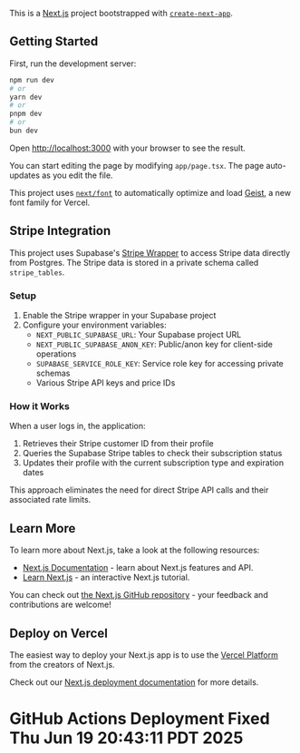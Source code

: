 This is a [Next.js](https://nextjs.org) project bootstrapped with [`create-next-app`](https://nextjs.org/docs/app/api-reference/cli/create-next-app).

## Getting Started

First, run the development server:

```bash
npm run dev
# or
yarn dev
# or
pnpm dev
# or
bun dev
```

Open [http://localhost:3000](http://localhost:3000) with your browser to see the result.

You can start editing the page by modifying `app/page.tsx`. The page auto-updates as you edit the file.

This project uses [`next/font`](https://nextjs.org/docs/app/building-your-application/optimizing/fonts) to automatically optimize and load [Geist](https://vercel.com/font), a new font family for Vercel.

## Stripe Integration

This project uses Supabase's [Stripe Wrapper](https://supabase.com/docs/guides/database/extensions/wrappers/stripe) to access Stripe data directly from Postgres. The Stripe data is stored in a private schema called `stripe_tables`.

### Setup

1. Enable the Stripe wrapper in your Supabase project
2. Configure your environment variables:
   - `NEXT_PUBLIC_SUPABASE_URL`: Your Supabase project URL
   - `NEXT_PUBLIC_SUPABASE_ANON_KEY`: Public/anon key for client-side operations
   - `SUPABASE_SERVICE_ROLE_KEY`: Service role key for accessing private schemas
   - Various Stripe API keys and price IDs

### How it Works

When a user logs in, the application:

1. Retrieves their Stripe customer ID from their profile
2. Queries the Supabase Stripe tables to check their subscription status
3. Updates their profile with the current subscription type and expiration dates

This approach eliminates the need for direct Stripe API calls and their associated rate limits.

## Learn More

To learn more about Next.js, take a look at the following resources:

- [Next.js Documentation](https://nextjs.org/docs) - learn about Next.js features and API.
- [Learn Next.js](https://nextjs.org/learn) - an interactive Next.js tutorial.

You can check out [the Next.js GitHub repository](https://github.com/vercel/next.js) - your feedback and contributions are welcome!

## Deploy on Vercel

The easiest way to deploy your Next.js app is to use the [Vercel Platform](https://vercel.com/new?utm_medium=default-template&filter=next.js&utm_source=create-next-app&utm_campaign=create-next-app-readme) from the creators of Next.js.

Check out our [Next.js deployment documentation](https://nextjs.org/docs/app/building-your-application/deploying) for more details.
# GitHub Actions Deployment Fixed Thu Jun 19 20:43:11 PDT 2025
